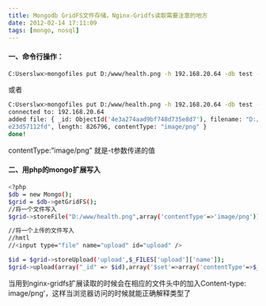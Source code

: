 ```yaml
---
title: Mongodb GridFS文件存储，Nginx-Gridfs读取需要注意的地方
date: 2012-02-14 17:11:09
tags: [mongo, nosql]
---
```

#### 一、命令行操作：
```bash
C:Userslwx>mongofiles put D:/www/health.png -h 192.168.20.64 -db test -t png
```
或者
```bash
C:Userslwx>mongofiles put D:/www/health.png -h 192.168.20.64 -db test -t "image/png"
connected to: 192.168.20.64
added file: { _id: ObjectId('4e3a274aad9bf748d735e8d7'), filename: "D:/www/health.png", chunkSize: 262144, uploadDate: new Date(1312433994910), md5: "34cb91d3ebc40c314f4be
e23d57112fd", length: 826796, contentType: "image/png" }
done!
```
contentType:”image/png” 就是-t参数传递的值
#### 二、用php的mongo扩展写入
```bash
<?php
$db = new Mongo();
$grid = $db->getGridFS();
//将一个文件写入
$grid->storeFile("D:/www/health.png",array('contentType'=>'image/png'));

//将一个上传的文件写入
//hmtl
//<input type="file" name="upload" id="upload" />

$id = $grid->storeUpload('upload',$_FILES['upload']['name']);
$grid->upload(array("_id" => $id),array('$set'=>array('contentType'=>$_FILES['upload']['type'])));
```
当用到nginx-gridfs扩展读取的时候会在相应的文件头中的加入Content-type: image/png’，这样当浏览器访问的时候就能正确解释类型了


